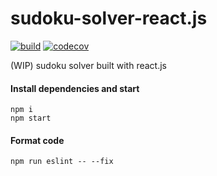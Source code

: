 # sudoku-solver-react.js

[![build](https://github.com/wilmol/sudoku-solver-react.js/workflows/build/badge.svg?event=push)](https://github.com/wilmol/sudoku-solver-react.js/actions?query=workflow%3Abuild)
[![codecov](https://codecov.io/gh/wilmol/sudoku-solver-react.js/branch/master/graph/badge.svg)](https://codecov.io/gh/wilmol/sudoku-solver-react.js)

(WIP) sudoku solver built with react.js

#### Install dependencies and start
```
npm i
npm start
```

#### Format code
```
npm run eslint -- --fix
```
